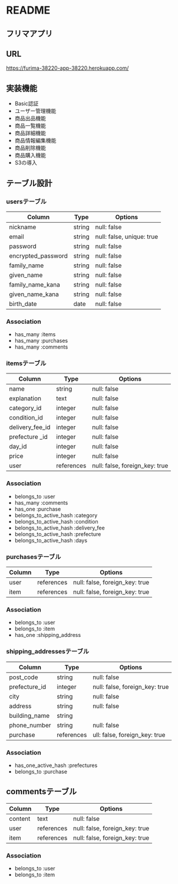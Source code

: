 # README

## フリマアプリ

## URL 
 https://furima-38220-app-38220.herokuapp.com/

## 実装機能　
* Basic認証
* ユーザー管理機能
* 商品出品機能
* 商品一覧機能
* 商品詳細機能
* 商品情報編集機能
* 商品削除機能
* 商品購入機能
* S3の導入

## テーブル設計 

### usersテーブル
|Column                 |Type    |Options                    |
|-----------------------|--------|---------------------------|
| nickname              | string | null: false               |
| email                 | string | null: false, unique: true |
| password              | string | null: false               |
| encrypted_password    | string | null: false               |
| family_name           | string | null: false               |
| given_name            | string | null: false               |
| family_name_kana      | string | null: false               |
| given_name_kana       | string | null: false               |
| birth_date            | date   | null: false               |

### Association
- has_many :items
- has_many :purchases
- has_many :comments


### itemsテーブル
|Column           |Type        |Options                         |
|-----------------|----------- |--------------------------------|
| name            | string     | null: false                    |
| explanation     | text       | null: false                    | 
| category_id     | integer    | null: false                    |
| condition_id    | integer    | null: false                    |
| delivery_fee_id | integer    | null: false                    |
| prefecture _id  | integer    | null: false                    | 
| day_id          | integer    | null: false                    |
| price           | integer    | null: false                    |
| user            | references | null: false, foreign_key: true |

### Association
- belongs_to :user
- has_many :comments
- has_one :purchase
- belongs_to_active_hash :category
- belongs_to_active_hash :condition
- belongs_to_active_hash :delivery_fee
- belongs_to_active_hash :prefecture
- belongs_to_active_hash :days


### purchasesテーブル
|Column|Type        |Options                         |
|------|------------|--------------------------------|
| user | references | null: false, foreign_key: true |
| item | references | null: false, foreign_key: true |

### Association
- belongs_to :user
- belongs_to :item
- has_one :shipping_address




### shipping_addressesテーブル
|Column         |Type        |Options                          |
|---------------|------------|---------------------------------|
| post_code     | string     | null: false                     |
| prefecture_id | integer    | null: false, foreign_key: true  | 
| city          | string     | null: false                     |
| address       | string     | null: false                     |
| building_name | string     |                                 |
| phone_number  | string     | null: false                     |
| purchase      | references | ull: false, foreign_key: true   |

### Association
- has_one_active_hash :prefectures
- belongs_to :purchase





## commentsテーブル
|Column   |Type        | Options                        |
|---------|----------- | -------------------------------|
| content | text       | null: false                    |
| user    | references | null: false, foreign_key: true |
| item    | references | null: false, foreign_key: true |

### Association
- belongs_to :user
- belongs_to :item










